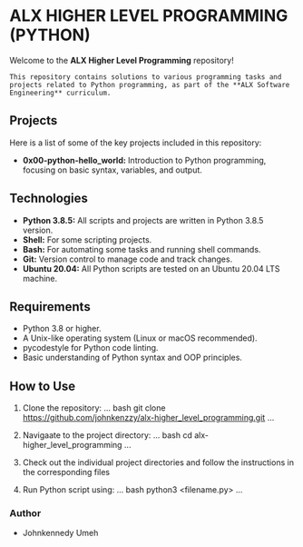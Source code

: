 ALX HIGHER LEVEL PROGRAMMING (PYTHON)
=====================================

Welcome to the **ALX Higher Level Programming** repository!

	This repository contains solutions to various programming tasks and projects related to Python programming, as part of the **ALX Software Engineering** curriculum.

## Projects

Here is a list of some of the key projects included in this repository:

* **0x00-python-hello_world:** Introduction to Python programming, focusing on basic syntax, variables, and output.

## Technologies

* **Python 3.8.5:** All scripts and projects are written in Python 3.8.5 version.
* **Shell:** For some scripting projects.
* **Bash:** For automating some tasks and running shell commands.
* **Git:** Version control to manage code and track changes.
* **Ubuntu 20.04:** All Python scripts are tested on an Ubuntu 20.04 LTS machine.

## Requirements

* Python 3.8 or higher.
* A Unix-like operating system (Linux or macOS recommended).
* pycodestyle for Python code linting.
* Basic understanding of Python syntax and OOP principles.

## How to Use

1. Clone the repository:
...
   bash
git clone https://github.com/johnkenzzy/alx-higher_level_programming.git
...
2. Navigaate to the project directory:
...
   bash
cd alx-higher_level_programming
...
3. Check out the individual project directories and follow the instructions in the corresponding files

4. Run Python script using:
...
   bash
python3 <filename.py>
...

### Author
* Johnkennedy Umeh


